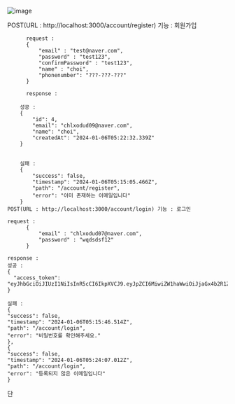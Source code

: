 

![image](https://github.com/poeroff/2024nbcamp_timeattack/assets/80104001/9f8ad418-f01b-4a2e-83e3-323da8857319)









        

POST(URL :  http://localhost:3000/account/register) 기능 : 회원가입 


          
          request : 
          {
              "email" : "test@naver.com",
              "password" : "test123",
              "confirmPassword" : "test123",
              "name" : "choi",
              "phonenumber": "???-???-???"
          }
          
          response : 
        
        성공 : 
        {
            "id": 4,
            "email": "chlxodud09@naver.com",
            "name": "choi",
            "createdAt": "2024-01-06T05:22:32.339Z"
        }
        
        
        실패 : 
        {
            "success": false,
            "timestamp": "2024-01-06T05:15:05.466Z",
            "path": "/account/register",
            "error": "이미 존재하는 이메일입니다"
        }
    POST(URL : http://localhost:3000/account/login) 기능 : 로그인 
    
    request : 
          {
              "email" : "chlxodud07@naver.com",
              "password" : "wqdsdsf12"
          }
          
    response :
    성공 : 
    {
      "access_token": "eyJhbGciOiJIUzI1NiIsInR5cCI6IkpXVCJ9.eyJpZCI6MiwiZW1haWwiOiJjaGx4b2R1ZDA3QG5hdmVyLmNvbSIsImlhdCI6MTcwNDUxODY1NX0.bHz3qDG6zDEpuiq8YLYzVdzoK5y_PjLBnDX4n1BE14o"
    }

    실패 : 
    {
    "success": false,
    "timestamp": "2024-01-06T05:15:46.514Z",
    "path": "/account/login",
    "error": "비밀번호를 확인해주세요."
    },
    {
    "success": false,
    "timestamp": "2024-01-06T05:24:07.012Z",
    "path": "/account/login",
    "error": "등록되지 않은 이메일입니다"
    }


  단
    



